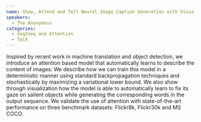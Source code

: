 ```yaml
---
name: Show, Attend and Tell Neural Image Caption Generation with Visual Attention, Xu et al. ICML 2015
speakers:
  - The Anonymous
categories:
  - Seq2seq and Attention
  - Talk
---
```


Inspired by recent work in machine translation and object detection, we introduce an attention based model that automatically learns to describe the content of images. We describe how we can train this model in a deterministic manner using standard backpropagation techniques and stochastically by maximizing a variational lower bound. We also show through visualization how the model is able to automatically learn to fix its gaze on salient objects while generating the corresponding words in the output sequence. We validate the use of attention with state-of-the-art performance on three benchmark datasets: Flickr8k, Flickr30k and MS COCO.